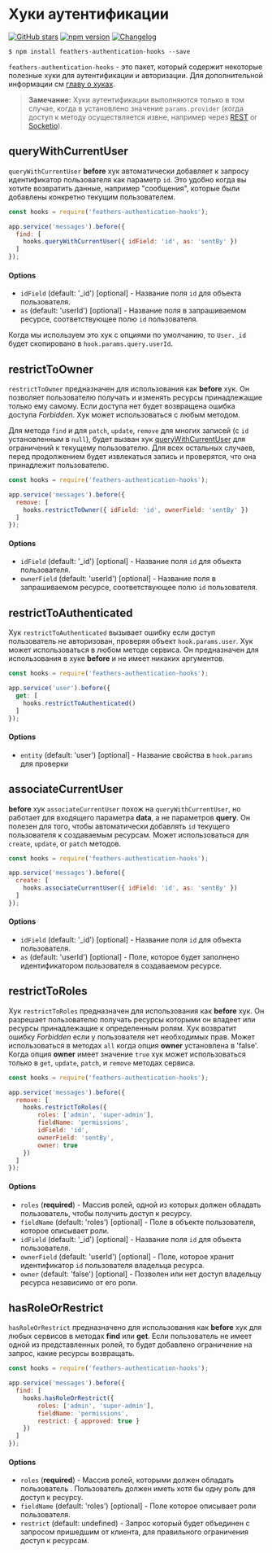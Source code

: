 # Хуки аутентификации

[![GitHub stars](https://img.shields.io/github/stars/feathersjs/feathers-authentication-hooks.png?style=social&label=Star)](https://github.com/feathersjs/feathers-authentication-hooks/)
[![npm version](https://img.shields.io/npm/v/feathers-authentication-hooks.png?style=flat-square)](https://www.npmjs.com/package/feathers-authentication-hooks)
[![Changelog](https://img.shields.io/badge/changelog-.md-blue.png?style=flat-square)](https://github.com/feathersjs/feathers-authentication-hooks/blob/master/CHANGELOG.md)

```
$ npm install feathers-authentication-hooks --save
```

`feathers-authentication-hooks` - это пакет, который содержит некоторые полезные хуки для аутентификации и авторизации. Для дополнительной информации  см [главу о хуках](../hooks.md). 

> **Замечание:** Хуки аутентификации выполняются только в том случае, когда в установлено значение `params.provider` (когда доступ к методу осуществляется извне, например через [REST](../rest.md) or [Socketio](../socketio.md)).


## queryWithCurrentUser

`queryWithCurrentUser` **before** хук автоматически добавляет к запросу идентификатор пользователя как параметр `id`. Это удобно когда вы хотите возвратить данные, например "сообщения", которые были добавлены конкретно текущим пользователем.

```js
const hooks = require('feathers-authentication-hooks');

app.service('messages').before({
  find: [
    hooks.queryWithCurrentUser({ idField: 'id', as: 'sentBy' })
  ]
});
```

#### Options

- `idField` (default: '_id') [optional] - Название поля `id` для объекта пользователя.
- `as` (default: 'userId') [optional] - Название поля в запрашиваемом ресурсе, соответствующее полю `id` пользователя.

Когда мы используем это хук с опциями по умолчанию, то `User._id` будет скопировано  в `hook.params.query.userId`.

## restrictToOwner

`restrictToOwner` предназначен для использования как **before** хук. Он позволяет пользователю получать и изменять ресурсы принадлежащие только ему самому. Если доступа нет будет возвращена ошибка доступа _Forbidden_. Хук может использоваться с любым методом.

Для метода `find` и для `patch`, `update`, `remove` для многих записей (с `id` установленным  в `null`), будет вызван хук [queryWithCurrentUser](#queryWithCurrentUser) для ограничений к текущему пользователю. Для всех остальных случаев, перед продолжением будет извлекаться запись и проверятся, что она принадлежит пользователю. 

```js
const hooks = require('feathers-authentication-hooks');

app.service('messages').before({
  remove: [
    hooks.restrictToOwner({ idField: 'id', ownerField: 'sentBy' })
  ]
});
```

#### Options

- `idField` (default: '_id') [optional] - Название поля `id` для объекта пользователя.
- `ownerField` (default: 'userId') [optional] - Название поля в запрашиваемом ресурсе, соответствующее полю `id` пользователя.


## restrictToAuthenticated

Хук `restrictToAuthenticated` вызывает ошибку если доступ пользователь не авторизован, проверяя объект `hook.params.user`. Хук может использоваться в любом методе сервиса. Он предназначен для использования в хуке **before** и не имеет никаких аргументов.

```js
const hooks = require('feathers-authentication-hooks');

app.service('user').before({
  get: [
    hooks.restrictToAuthenticated()
  ]
});
```

#### Options

- `entity` (default: 'user') [optional] - Название свойства в `hook.params` для проверки


## associateCurrentUser

**before** хук `associateCurrentUser` похож на `queryWithCurrentUser`, но работает для входящего параметра **data**, а не  параметров **query**. Он полезен для того, чтобы автоматически добавлять `id` текущего пользователя к создаваемым ресурсам. Может использоваться для `create`, `update`, or `patch` методов.

```js
const hooks = require('feathers-authentication-hooks');

app.service('messages').before({
  create: [
    hooks.associateCurrentUser({ idField: 'id', as: 'sentBy' })
  ]
});
```

#### Options

- `idField` (default: '_id') [optional] - Название поля `id` для объекта пользователя.
- `as` (default: 'userId') [optional] - Поле, которое будет заполнено идентификатором пользователя в создаваемом ресурсе.


## restrictToRoles

Хук `restrictToRoles` предназначен для использования как **before** хук. Он разрешает пользователю получать ресурсы которыми он владеет или ресурсы принадлежащие к определенным ролям. Хук возвратит ошибку _Forbidden_ если у пользователя нет необходимых прав.  Может использоваться в методах `all` когда опция **owner**  установлена  в 'false'.  Когда опция **owner** имеет значение `true` хук может использоваться только в `get`, `update`, `patch`, и `remove` методах сервиса.

```js
const hooks = require('feathers-authentication-hooks');

app.service('messages').before({
  remove: [
    hooks.restrictToRoles({
        roles: ['admin', 'super-admin'],
        fieldName: 'permissions',
        idField: 'id',
        ownerField: 'sentBy',
        owner: true
    })
  ]
});
```

#### Options

- `roles` (**required**) - Массив ролей, одной из которых должен обладать пользователь, чтобы получить доступ к ресурсу.
- `fieldName` (default: 'roles') [optional] - Поле в объекте пользователя, которое описывает роли. 
- `idField` (default: '_id') [optional] - Название поля `id` для объекта пользователя.
- `ownerField` (default: 'userId') [optional] - Поле, которое хранит идентификатор `id` пользователя владельца ресурса.
- `owner` (default: 'false') [optional] - Позволен или нет доступ владельцу ресурса независимо от его роли.


## hasRoleOrRestrict

`hasRoleOrRestrict` предназначено для использования как **before** хук для любых сервисов в методах **find** или **get**. Если пользователь не имеет одной из представленных ролей, то будет добавлено ограничение на запрос, какие ресурсы возвращать.

```js
const hooks = require('feathers-authentication-hooks');

app.service('messages').before({
  find: [
    hooks.hasRoleOrRestrict({
        roles: ['admin', 'super-admin'],
        fieldName: 'permissions',
        restrict: { approved: true }
    })
  ]
});
```

#### Options

- `roles` (**required**) - Массив ролей, которыми должен обладать пользователь . Пользователь должен иметь хотя бы одну роль для доступ к ресурсу.
- `fieldName` (default: 'roles') [optional] - Поле которое описывает роли пользователя.
- `restrict` (default: undefined) - Запрос который будет объединен с запросом пришедшим от клиента, для правильного ограничения доступ к ресурсам.
